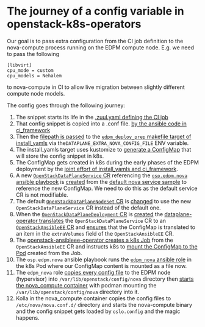 # The journey of a config variable in openstack-k8s-operators

Our goal is to pass extra configuration from the CI job definition to the
nova-compute process running on the EDPM compute node. E.g. we need to pass
the following
```ini=
[libvirt]
cpu_mode = custom
cpu_models = Nehalem
```
to nova-compute in CI to allow live migration between slightly different
compute node models.

The config goes through the following journey:
1. The snippet starts its life in the
   [.zuul.yaml defining the CI job](https://github.com/openstack-k8s-operators/nova-operator/blob/03ba9b30065bc410df99a45ed3aff3bfb28c43f3/.zuul.yaml#L182-L185)
2. That config snippet is copied into a .conf file.
   [by the ansible code in ci_framework](https://github.com/openstack-k8s-operators/ci-framework/blob/28e8d32147d0c71f4060c3da6fc38090b35d6aa0/roles/edpm_deploy/tasks/main.yml#L41-L44)
3. Then the
   [filepath is passed](https://github.com/openstack-k8s-operators/ci-framework/blob/28e8d32147d0c71f4060c3da6fc38090b35d6aa0/roles/edpm_deploy/tasks/main.yml#L46-L53)
   to the
   [`edpm_deploy_prep` makefile target of install_yamls](https://github.com/openstack-k8s-operators/install_yamls/blob/80eac86dc1a86147f41bf41aeb754309876fbee0/Makefile#L696-L705)
   via the`DATAPLANE_EXTRA_NOVA_CONFIG_FILE` ENV variable.
4. The install_yamls target uses kustomize to
   [generate a ConfigMap](https://github.com/openstack-k8s-operators/install_yamls/blob/80eac86dc1a86147f41bf41aeb754309876fbee0/scripts/gen-edpm-kustomize.sh#L210-L218)
   that will store the config snippet in k8s.
5. The ConfigMap gets created in k8s during the early phases of the EDPM
   deployment by the
   [joint effort of install_yamls and ci_framework](https://github.com/openstack-k8s-operators/ci-framework/blob/b66ddaf89f3034870e55955786eb5eb7598017ff/ci_framework/roles/edpm_deploy/tasks/main.yml#L47-L115).
6. A new [`OpenStackDataPlaneService` CR](https://github.com/openstack-k8s-operators/dataplane-operator/blob/main/docs/openstack_dataplaneservice.md)
   referencing the
   [`osp.edpm.nova` ansible playbook](https://github.com/openstack-k8s-operators/edpm-ansible/blob/main/playbooks/nova.yml)
   is [created](https://github.com/openstack-k8s-operators/install_yamls/blob/80eac86dc1a86147f41bf41aeb754309876fbee0/scripts/gen-edpm-kustomize.sh#L195-L208)
   from the [default nova service sample](https://github.com/openstack-k8s-operators/dataplane-operator/blob/main/config/services/dataplane_v1beta1_openstackdataplaneservice_nova.yaml)
   to reference the new ConfigMap. We need to do this as the default service
   CR is not modifiable.
7. The default [`OpenStackDataPlaneNodeSet` CR](https://github.com/openstack-k8s-operators/dataplane-operator/blob/main/docs/openstack_dataplanenodeset.md)
   is [changed](https://github.com/openstack-k8s-operators/install_yamls/blob/80eac86dc1a86147f41bf41aeb754309876fbee0/scripts/gen-edpm-kustomize.sh#L232)
   to use the new `OpenStackDataPlaneService` CR instead of the default one.
8. When the
   [`OpenStackDataPlaneDeployment` CR](https://github.com/openstack-k8s-operators/dataplane-operator/blob/main/docs/openstack_dataplanedeployment.md)
   is [created](https://github.com/openstack-k8s-operators/ci-framework/blob/28e8d32147d0c71f4060c3da6fc38090b35d6aa0/roles/edpm_deploy/tasks/main.yml#L82-L150)
   the [dataplane-operator translates](https://github.com/openstack-k8s-operators/dataplane-operator/blob/8d8a1051288a065e8fec16e07c907dc08ebbb4d8/controllers/openstackdataplanedeployment_controller.go#L225-L228)
   the `OpenStackDataPlaneService` CR to
   an [`OpenStackAnsibleEE` CR](https://github.com/openstack-k8s-operators/openstack-ansibleee-operator/blob/main/docs/openstack_ansibleee.md)
   and [ensures](https://github.com/openstack-k8s-operators/dataplane-operator/blob/b8c94dc3631cef634f29760e07b938595a630572/pkg/deployment/deployment.go#L200)
   that the ConfigMap is translated to an item in the `extraVolumes` field of
   the `OpenStackAnsibleEE` CR.
9. The [openstack-ansibleee-operator creates a k8s Job](https://github.com/openstack-k8s-operators/openstack-ansibleee-operator/blob/a0ea58b83c3acc84d450723dda4d356c2555f781/controllers/openstack_ansibleee_controller.go#L204-L207)
   from the `OpenStackAnsibleEE` CR and instructs k8s to
   [mount the ConfigMap to the Pod](https://github.com/openstack-k8s-operators/openstack-ansibleee-operator/blob/a0ea58b83c3acc84d450723dda4d356c2555f781/controllers/openstack_ansibleee_controller.go#L389)
   created from the Job.
10. The `osp.edpm.nova` ansible playbook runs the
    [`edpm_nova` ansible role](https://github.com/openstack-k8s-operators/edpm-ansible/tree/main/roles/edpm_nova/tasks)
    in the k8s Pod where our ConfigMap content is mounted as a file now.
11. The `edpm_nova` role [copies every config file](https://github.com/openstack-k8s-operators/edpm-ansible/blob/e53be776f54e6ea1f459e8f5e36af89539eeb47a/roles/edpm_nova/tasks/configure.yml#L81-L92)
    to the EDPM node (hypervisor) into `/var/lib/openstack/config/nova`
    directory then
    [starts the nova_compute container](https://github.com/openstack-k8s-operators/edpm-ansible/blob/e53be776f54e6ea1f459e8f5e36af89539eeb47a/roles/edpm_nova/tasks/install.yml#L3-L26)
    with podman mounting the `/var/lib/openstack/config/nova` directory
    into it.
12. Kolla in the nova_compute container copies the config files to
    `/etc/nova/nova.conf.d/` directory and starts the nova-compute binary and
    the config snippet gets loaded by `oslo.config` and the magic happens.
